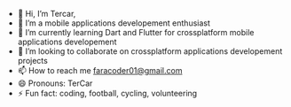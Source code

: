 - 👋 Hi, I’m Tercar,
- 👀 I’m a mobile applications developement enthusiast
- 🌱 I’m currently learning Dart and Flutter for crossplatform mobile applications developement
- 💞️ I’m looking to collaborate on crossplatform applications developement projects
- 📫 How to reach me faracoder01@gmail.com
- 😄 Pronouns: TerCar
- ⚡ Fun fact: coding, football, cycling, volunteering

<!---
Tercar01/Tercar01 is a ✨ special ✨ repository because its `README.md` (this file) appears on your GitHub profile.
You can click the Preview link to take a look at your changes.
--->

